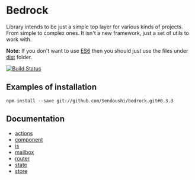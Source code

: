 # Bedrock

Library intends to be just a simple top layer for various kinds of projects. From simple to complex ones.
It isn't a new framework, just a set of utils to work with.

**Note:** If you don't want to use [ES6](http://es6-features.org/) then you should just use the files under [dist](dist) folder.

[![Build Status](https://travis-ci.org/Sendoushi/bedrock.svg?branch=master)](https://travis-ci.org/Sendoushi/bedrock)

## Examples of installation
```
npm install --save git://github.com/Sendoushi/bedrock.git#0.3.3
```

## Documentation

- [actions](docs/actions.md)
- [component](docs/component.md)
- [is](docs/is.md)
- [mailbox](docs/mailbox.md)
- [router](docs/router.md)
- [state](docs/state.md)
- [store](docs/store.md)
